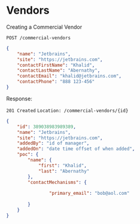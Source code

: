 # Vendors


Creating a Commercial Vendor

`POST /commercial-vendors`

```json
{
    "name": "Jetbrains",
    "site": "https://jetbrains.com",
    "contactFirstName": "Khalid",
    "contactLastName": "Abernathy",
    "contactEmail": "khalid@jetbrains.com",
    "contactPhone": "888 123-456"
}
```


Response:

`201 Created`
`Location: /commercial-vendors/{id}`

```json
{
    "id": 389038983989389,
    "name": "Jetbrains",
    "site": "https://jetbrains.com",
    "addedBy": "id of manager",
    "addedOn": "date time offset of when added",
    "poc": {
        "name": {
            "first": "Khalid",
            "last": "Abernathy"            
        },
        "contactMechanisms": {
               
                "primary_email": "bob@aol.com"
            
        }
    }
}
```